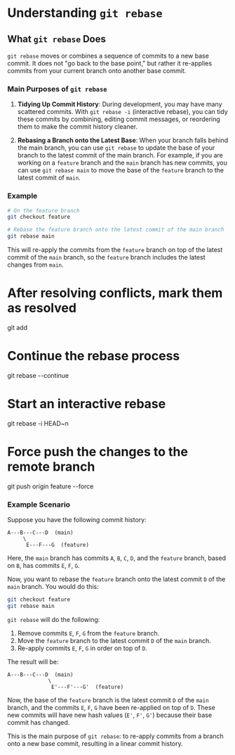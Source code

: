 
# Understanding `git rebase`

## What `git rebase` Does

`git rebase` moves or combines a sequence of commits to a new base commit. It does not "go back to the base point," but rather it re-applies commits from your current branch onto another base commit.

### Main Purposes of `git rebase`

1. **Tidying Up Commit History**: During development, you may have many scattered commits. With `git rebase -i` (interactive rebase), you can tidy these commits by combining, editing commit messages, or reordering them to make the commit history cleaner.

2. **Rebasing a Branch onto the Latest Base**: When your branch falls behind the main branch, you can use `git rebase` to update the base of your branch to the latest commit of the main branch. For example, if you are working on a `feature` branch and the `main` branch has new commits, you can use `git rebase main` to move the base of the `feature` branch to the latest commit of `main`.

### Example

```bash
# On the feature branch
git checkout feature

# Rebase the feature branch onto the latest commit of the main branch
git rebase main
```

This will re-apply the commits from the `feature` branch on top of the latest commit of the `main` branch, so the `feature` branch includes the latest changes from `main`.

# After resolving conflicts, mark them as resolved
git add <resolved files>

# Continue the rebase process
git rebase --continue

# Start an interactive rebase
git rebase -i HEAD~n

# Force push the changes to the remote branch
git push origin feature --force







### Example Scenario

Suppose you have the following commit history:

```
A---B---C---D  (main)
     \
      E---F---G  (feature)
```

Here, the `main` branch has commits `A`, `B`, `C`, `D`, and the `feature` branch, based on `B`, has commits `E`, `F`, `G`.

Now, you want to rebase the `feature` branch onto the latest commit `D` of the `main` branch. You would do this:

```bash
git checkout feature
git rebase main
```

`git rebase` will do the following:

1. Remove commits `E`, `F`, `G` from the `feature` branch.
2. Move the `feature` branch to the latest commit `D` of the `main` branch.
3. Re-apply commits `E`, `F`, `G` in order on top of `D`.

The result will be:

```
A---B---C---D  (main)
             \
              E'---F'---G'  (feature)
```

Now, the base of the `feature` branch is the latest commit `D` of the `main` branch, and the commits `E`, `F`, `G` have been re-applied on top of `D`. These new commits will have new hash values (`E'`, `F'`, `G'`) because their base commit has changed.

This is the main purpose of `git rebase`: to re-apply commits from a branch onto a new base commit, resulting in a linear commit history.
